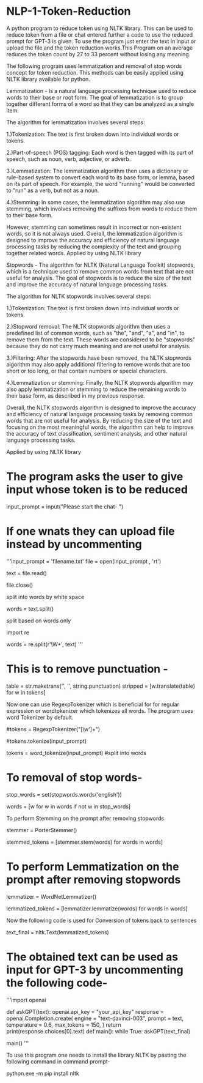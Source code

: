# NLP-1-Token-Reduction
A python program to reduce token using NLTK library. This can be used to reduce token from a file or chat entered further a code to use the reduced prompt for GPT-3 is given.
To use the program just enter the text in input or upload the file and the token reduction works.This Program on an average reduces the token count by 27 to 33 percent without losing any meaning.

The following program uses lemmatization and removal of stop words concept for token reduction.
This methods can be easily applied using NLTK library available for python.

Lemmatization - Is a natural language processing technique used to reduce words to their base or root form. The goal of lemmatization is to group together different forms of a word so that they can be analyzed as a single item.

The algorithm for lemmatization involves several steps:

1.)Tokenization: The text is first broken down into individual words or tokens.

2.)Part-of-speech (POS) tagging: Each word is then tagged with its part of speech, such as noun, verb, adjective, or adverb.

3.)Lemmatization: The lemmatization algorithm then uses a dictionary or rule-based system to convert each word to its base form, or lemma, based on its part of speech. For example, the word "running" would be converted to "run" as a verb, but not as a noun.

4.)Stemming: In some cases, the lemmatization algorithm may also use stemming, which involves removing the suffixes from words to reduce them to their base form.

However, stemming can sometimes result in incorrect or non-existent words, so it is not always used.
Overall, the lemmatization algorithm is designed to improve the accuracy and efficiency of natural language processing tasks by reducing the complexity of the text and grouping together related words.
Applied by using NLTK library

Stopwords - The algorithm for NLTK (Natural Language Toolkit) stopwords, which is a technique used to remove common words from text that are not useful for analysis. The goal of stopwords is to reduce the size of the text and improve the accuracy of natural language processing tasks.

The algorithm for NLTK stopwords involves several steps:

1.)Tokenization: The text is first broken down into individual words or tokens.

2.)Stopword removal: The NLTK stopwords algorithm then uses a predefined list of common words, such as "the", "and", "a", and "in", to remove them from the text. These words are considered to be "stopwords" because they do not carry much meaning and are not useful for analysis.

3.)Filtering: After the stopwords have been removed, the NLTK stopwords algorithm may also apply additional filtering to remove words that are too short or too long, or that contain numbers or special characters.

4.)Lemmatization or stemming: Finally, the NLTK stopwords algorithm may also apply lemmatization or stemming to reduce the remaining words to their base form, as described in my previous response.

Overall, the NLTK stopwords algorithm is designed to improve the accuracy and efficiency of natural language processing tasks by removing common words that are not useful for analysis. By reducing the size of the text and focusing on the most meaningful words, the algorithm can help to improve the accuracy of text classification, sentiment analysis, and other natural language processing tasks.

Applied by using NLTK library

# The program asks the user to give input whose token is to be reduced 

input_prompt = input("Please start the chat- ")

# If one wnats they can upload file instead by uncommenting

'''input_prompt = 'filename.txt'
file = open(input_prompt , 'rt')

text = file.read()

file.close()

split into words by white space

words = text.split()

split based on words only

import re

words = re.split(r'\W+', text)
'''

# This is to remove punctuation -

table = str.maketrans('', '', string.punctuation)
stripped = [w.translate(table) for w in tokens]

Now one can use RegexpTokenizer which is beneficial for for regular expression or wordtokenizer which tokenizes all words. The program uses word Tokenizer by default.

#tokens = RegexpTokenizer("[\w']+")

#tokens.tokenize(input_prompt)

tokens = word_tokenize(input_prompt)  #split into words

# To removal of stop words-

stop_words = set(stopwords.words('english'))

words = [w for w in words if not w in stop_words]

To perform Stemming on the prompt after removing stopwords

stemmer = PorterStemmer()

stemmed_tokens = [stemmer.stem(words) for words in words]

# To perform Lemmatization on the prompt after removing stopwords

lemmatizer = WordNetLemmatizer()

lemmatized_tokens = [lemmatizer.lemmatize(words) for words in words]

Now the following code is used for Conversion of tokens back to sentences

text_final = nltk.Text(lemmatized_tokens)

# The obtained text can be used as input for GPT-3 by uncommenting the following code-

'''import openai

def askGPT(text):
    openai.api_key = "your_api_key"
    response = openai.Completion.create(
        engine = "text-davinci-003",
        prompt = text,
        temperature = 0.6,
        max_tokens = 150,
    )
    return print(response.choices[0].text)
def main():
    while True:
        askGPT(text_final)

main()
'''

To use this program one needs to install the library NLTK by pasting the following command in command prompt-

python.exe -m pip install nltk
